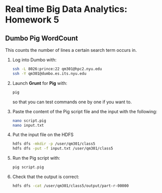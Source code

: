 # Real time Big Data Analytics: Homework 5

## Dumbo Pig WordCount
This counts the number of lines a certain search term occurs in.

1. Log into Dumbo with:

   ```bash
   ssh -L 8026:prince:22 qm301@hpc2.nyu.edu
   ssh -Y qm301@dumbo.es.its.nyu.edu
   ```
   
2. Launch **Grunt** for **Pig** with:

   ```bash
   pig
   ```
   
   so that you can test commands one by one if you want to.
   
3. Paste the content of the Pig script file and the input with the following:

   ```bash
   nano script.pig
   nano input.txt
   ```

4. Put the input file on the HDFS

   ```bash
   hdfs dfs -mkdir -p /user/qm301/class5
   hdfs dfs -put -f input.txt /user/qm301/class5
   ```
   
5. Run the Pig script with:

   ```bash
   pig script.pig
   ```

6. Check that the output is correct:

   ```bash
   hdfs dfs -cat /user/qm301/class5/output/part-r-00000
   ```